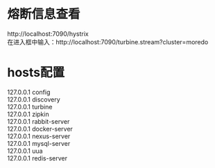 熔断信息查看
===========
http://localhost:7090/hystrix
<br>
在进入框中输入：http://localhost:7090/turbine.stream?cluster=moredo
<br>

hosts配置
=========
127.0.0.1	config
<br>
127.0.0.1	discovery
<br>
127.0.0.1	turbine
<br>
127.0.0.1	zipkin
<br>
127.0.0.1	rabbit-server
<br>
127.0.0.1	docker-server
<br>
127.0.0.1	nexus-server
<br>
127.0.0.1	mysql-server
<br>
127.0.0.1	uua
<br>
127.0.0.1	redis-server
<br>